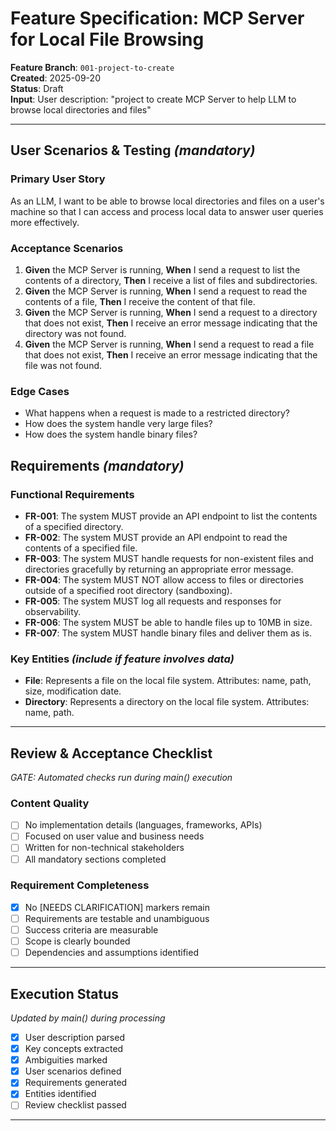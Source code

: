 # Feature Specification: MCP Server for Local File Browsing

**Feature Branch**: `001-project-to-create`  
**Created**: 2025-09-20  
**Status**: Draft  
**Input**: User description: "project to create MCP Server to help LLM to browse local directories and files"

---

## User Scenarios & Testing *(mandatory)*

### Primary User Story
As an LLM, I want to be able to browse local directories and files on a user's machine so that I can access and process local data to answer user queries more effectively.

### Acceptance Scenarios
1. **Given** the MCP Server is running, **When** I send a request to list the contents of a directory, **Then** I receive a list of files and subdirectories.
2. **Given** the MCP Server is running, **When** I send a request to read the contents of a file, **Then** I receive the content of that file.
3. **Given** the MCP Server is running, **When** I send a request to a directory that does not exist, **Then** I receive an error message indicating that the directory was not found.
4. **Given** the MCP Server is running, **When** I send a request to read a file that does not exist, **Then** I receive an error message indicating that the file was not found.

### Edge Cases
- What happens when a request is made to a restricted directory?
- How does the system handle very large files?
- How does the system handle binary files?

## Requirements *(mandatory)*

### Functional Requirements
- **FR-001**: The system MUST provide an API endpoint to list the contents of a specified directory.
- **FR-002**: The system MUST provide an API endpoint to read the contents of a specified file.
- **FR-003**: The system MUST handle requests for non-existent files and directories gracefully by returning an appropriate error message.
- **FR-004**: The system MUST NOT allow access to files or directories outside of a specified root directory (sandboxing).
- **FR-005**: The system MUST log all requests and responses for observability.
- **FR-006**: The system MUST be able to handle files up to 10MB in size.
- **FR-007**: The system MUST handle binary files and deliver them as is.

### Key Entities *(include if feature involves data)*
- **File**: Represents a file on the local file system. Attributes: name, path, size, modification date.
- **Directory**: Represents a directory on the local file system. Attributes: name, path.

---

## Review & Acceptance Checklist
*GATE: Automated checks run during main() execution*

### Content Quality
- [ ] No implementation details (languages, frameworks, APIs)
- [ ] Focused on user value and business needs
- [ ] Written for non-technical stakeholders
- [ ] All mandatory sections completed

### Requirement Completeness
- [X] No [NEEDS CLARIFICATION] markers remain
- [ ] Requirements are testable and unambiguous  
- [ ] Success criteria are measurable
- [ ] Scope is clearly bounded
- [ ] Dependencies and assumptions identified

---

## Execution Status
*Updated by main() during processing*

- [X] User description parsed
- [X] Key concepts extracted
- [X] Ambiguities marked
- [X] User scenarios defined
- [X] Requirements generated
- [X] Entities identified
- [ ] Review checklist passed

---
